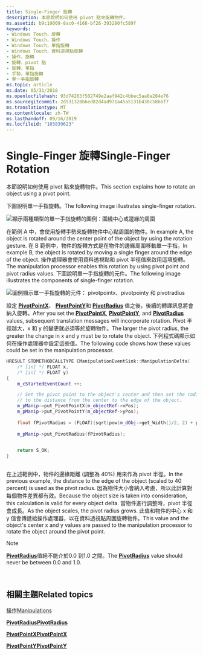 ```yaml
---
title: Single-Finger 旋轉
description: 本節說明如何使用 pivot 點來旋轉物件。
ms.assetid: b9c19009-8ac0-4168-bf26-393280fc589f
keywords:
- Windows Touch，旋轉
- Windows Touch，操作
- Windows Touch，單指旋轉
- Windows Touch，資料透視點旋轉
- 操作，旋轉
- 旋轉，pivot 點
- 旋轉，單指
- 手勢，單指旋轉
- 單一手指旋轉
ms.topic: article
ms.date: 05/31/2018
ms.openlocfilehash: 93d74263f502749e2aaf942c4bbec5aa0a284e76
ms.sourcegitcommit: 2d531328b6ed82d4ad971a45a5131b430c5866f7
ms.translationtype: MT
ms.contentlocale: zh-TW
ms.lasthandoff: 09/16/2019
ms.locfileid: "103839623"
---
```

# <a name="single-finger-rotation"></a><span data-ttu-id="391d1-112">Single-Finger 旋轉</span><span class="sxs-lookup"><span data-stu-id="391d1-112">Single-Finger Rotation</span></span>

<span data-ttu-id="391d1-113">本節說明如何使用 pivot 點來旋轉物件。</span><span class="sxs-lookup"><span data-stu-id="391d1-113">This section explains how to rotate an object using a pivot point.</span></span>

<span data-ttu-id="391d1-114">下圖說明單一手指旋轉。</span><span class="sxs-lookup"><span data-stu-id="391d1-114">The following image illustrates single-finger rotation.</span></span>

![顯示兩種類型的單一手指旋轉的圖例：圍繞中心或邊緣的周圍](images/sfrotation.png)

<span data-ttu-id="391d1-116">在範例 A 中，會使用旋轉手勢來旋轉物件中心點周圍的物件。</span><span class="sxs-lookup"><span data-stu-id="391d1-116">In example A, the object is rotated around the center point of the object by using the rotation gesture.</span></span> <span data-ttu-id="391d1-117">在 B 範例中，物件的旋轉方式是在物件的邊緣周圍移動單一手指。</span><span class="sxs-lookup"><span data-stu-id="391d1-117">In example B, the object is rotated by moving a single finger around the edge of the object.</span></span> <span data-ttu-id="391d1-118">操作處理器會使用資料透視點和 pivot 半徑值來啟用這項旋轉。</span><span class="sxs-lookup"><span data-stu-id="391d1-118">The manipulation processor enables this rotation by using pivot point and pivot radius values.</span></span> <span data-ttu-id="391d1-119">下圖說明單一手指旋轉的元件。</span><span class="sxs-lookup"><span data-stu-id="391d1-119">The following image illustrates the components of single-finger rotation.</span></span>

![圖例顯示單一手指旋轉的元件： pivotpointx、pivotpointy 和 pivotradius](images/sfrotation-components.png)

<span data-ttu-id="391d1-121">設定 [**PivotPointX**](/windows/desktop/api/manipulations/nf-manipulations-imanipulationprocessor-get_pivotpointx)、 [**PivotPointY**](/windows/desktop/api/manipulations/nf-manipulations-imanipulationprocessor-get_pivotpointy)和 [**PivotRadius**](/windows/desktop/api/manipulations/nf-manipulations-imanipulationprocessor-get_pivotradius) 值之後，後續的轉譯訊息將會納入旋轉。</span><span class="sxs-lookup"><span data-stu-id="391d1-121">After you set the [**PivotPointX**](/windows/desktop/api/manipulations/nf-manipulations-imanipulationprocessor-get_pivotpointx), [**PivotPointY**](/windows/desktop/api/manipulations/nf-manipulations-imanipulationprocessor-get_pivotpointy), and [**PivotRadius**](/windows/desktop/api/manipulations/nf-manipulations-imanipulationprocessor-get_pivotradius) values, subsequent translation messages will incorporate rotation.</span></span> <span data-ttu-id="391d1-122">Pivot 半徑越大，x 和 y 的變更就必須等於旋轉物件。</span><span class="sxs-lookup"><span data-stu-id="391d1-122">The larger the pivot radius, the greater the change in x and y must be to rotate the object.</span></span> <span data-ttu-id="391d1-123">下列程式碼顯示如何在操作處理器中設定這些值。</span><span class="sxs-lookup"><span data-stu-id="391d1-123">The following code shows how these values could be set in the manipulation processor.</span></span>


```C++
HRESULT STDMETHODCALLTYPE CManipulationEventSink::ManipulationDelta( 
    /* [in] */ FLOAT x,
    /* [in] */ FLOAT y)
{
    m_cStartedEventCount ++;

    // Set the pivot point to the object's center and then set the radius 
    // to the distance from the center to the edge of the object.
    m_pManip->put_PivotPointX(m_objectRef->xPos);
    m_pManip->put_PivotPointY(m_objectRef->yPos);
    
    float fPivotRadius = (FLOAT)(sqrt(pow(m_dObj->get_Width()/2, 2) + pow(m_dObj->get_Height()/2, 2)))*0.4f;
    
    m_pManip->put_PivotRadius(fPivotRadius);
  

    return S_OK;
}    
     
```



<span data-ttu-id="391d1-124">在上述範例中，物件的邊緣距離 (調整為 40%) 用來作為 pivot 半徑。</span><span class="sxs-lookup"><span data-stu-id="391d1-124">In the previous example, the distance to the edge of the object (scaled to 40 percent) is used as the pivot radius.</span></span> <span data-ttu-id="391d1-125">因為物件大小會納入考慮，所以此計算對每個物件差異都有效。</span><span class="sxs-lookup"><span data-stu-id="391d1-125">Because the object size is taken into consideration, this calculation is valid for every object delta.</span></span> <span data-ttu-id="391d1-126">當物件進行調整時，pivot 半徑會成長。</span><span class="sxs-lookup"><span data-stu-id="391d1-126">As the object scales, the pivot radius grows.</span></span> <span data-ttu-id="391d1-127">此值和物件的中心 x 和 y 值會傳遞給操作處理器，以在資料透視點周圍旋轉物件。</span><span class="sxs-lookup"><span data-stu-id="391d1-127">This value and the object's center x and y values are passed to the manipulation processor to rotate the object around the pivot point.</span></span>

> [!Note]  
> <span data-ttu-id="391d1-128">[**PivotRadius**](/windows/desktop/api/manipulations/nf-manipulations-imanipulationprocessor-get_pivotradius)值絕不能介於0.0 到1.0 之間。</span><span class="sxs-lookup"><span data-stu-id="391d1-128">The [**PivotRadius**](/windows/desktop/api/manipulations/nf-manipulations-imanipulationprocessor-get_pivotradius) value should never be between 0.0 and 1.0.</span></span>

 

## <a name="related-topics"></a><span data-ttu-id="391d1-129">相關主題</span><span class="sxs-lookup"><span data-stu-id="391d1-129">Related topics</span></span>

<dl> <dt>

[<span data-ttu-id="391d1-130">操作</span><span class="sxs-lookup"><span data-stu-id="391d1-130">Manipulations</span></span>](getting-started-with-manipulations.md)
</dt> <dt>

[<span data-ttu-id="391d1-131">**PivotRadius**</span><span class="sxs-lookup"><span data-stu-id="391d1-131">**PivotRadius**</span></span>](/windows/desktop/api/manipulations/nf-manipulations-imanipulationprocessor-get_pivotradius)
</dt> <dt>

[<span data-ttu-id="391d1-132">**PivotPointX**</span><span class="sxs-lookup"><span data-stu-id="391d1-132">**PivotPointX**</span></span>](/windows/desktop/api/manipulations/nf-manipulations-imanipulationprocessor-get_pivotpointx)
</dt> <dt>

[<span data-ttu-id="391d1-133">**PivotPointY**</span><span class="sxs-lookup"><span data-stu-id="391d1-133">**PivotPointY**</span></span>](/windows/desktop/api/manipulations/nf-manipulations-imanipulationprocessor-get_pivotpointy)
</dt> </dl>

 

 




